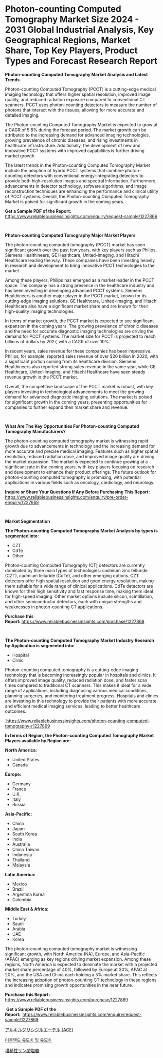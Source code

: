 <p><h1>Photon-counting Computed Tomography Market Size 2024 - 2031 Global Industrial Analysis, Key Geographical Regions, Market Share, Top Key Players, Product Types and Forecast Research Report</h1></p><p><strong>Photon-counting Computed Tomography Market Analysis and Latest Trends</strong></p>
<p><p>Photon-counting Computed Tomography (PCCT) is a cutting-edge medical imaging technology that offers higher spatial resolution, improved image quality, and reduced radiation exposure compared to conventional CT scanners. PCCT uses photon-counting detectors to measure the number of photons that interact with the tissues, allowing for more accurate and detailed imaging.</p><p>The Photon-counting Computed Tomography Market is expected to grow at a CAGR of 5.8% during the forecast period. The market growth can be attributed to the increasing demand for advanced imaging technologies, growing prevalence of chronic diseases, and rising investments in healthcare infrastructure. Additionally, the development of new and innovative PCCT systems with improved capabilities is further driving market growth.</p><p>The latest trends in the Photon-counting Computed Tomography Market include the adoption of hybrid PCCT systems that combine photon-counting detectors with conventional energy-integrating detectors to provide both high-resolution images and spectral information. Furthermore, advancements in detector technology, software algorithms, and image reconstruction techniques are enhancing the performance and clinical utility of PCCT systems. Overall, the Photon-counting Computed Tomography Market is poised for significant growth in the coming years.</p></p>
<p><strong>Get a Sample PDF of the Report:&nbsp;</strong> <a href="https://www.reliablebusinessinsights.com/enquiry/request-sample/1227869">https://www.reliablebusinessinsights.com/enquiry/request-sample/1227869</a></p>
<p>&nbsp;</p>
<p><strong>Photon-counting Computed Tomography Major Market Players</strong></p>
<p><p>The photon-counting computed tomography (PCCT) market has seen significant growth over the past few years, with key players such as Philips, Siemens Healthineers, GE Healthcare, United-imaging, and Hitachi Healthcare leading the way. These companies have been investing heavily in research and development to bring innovative PCCT technologies to the market.</p><p>Among these players, Philips has emerged as a market leader in the PCCT space. The company has a strong presence in the healthcare industry and has been investing in developing advanced PCCT systems. Siemens Healthineers is another major player in the PCCT market, known for its cutting-edge imaging solutions. GE Healthcare, United-imaging, and Hitachi Healthcare also have a significant market share and are known for their high-quality imaging technologies.</p><p>In terms of market growth, the PCCT market is expected to see significant expansion in the coming years. The growing prevalence of chronic diseases and the need for accurate diagnostic imaging technologies are driving the demand for PCCT systems. The market size for PCCT is projected to reach billions of dollars by 2027, with a CAGR of over 10%.</p><p>In recent years, sales revenue for these companies has been impressive. Philips, for example, reported sales revenue of over $20 billion in 2020, with a significant portion coming from its healthcare division. Siemens Healthineers also reported strong sales revenue in the same year, while GE Healthcare, United-imaging, and Hitachi Healthcare have seen steady revenue growth in the PCCT market.</p><p>Overall, the competitive landscape of the PCCT market is robust, with key players investing in technological advancements to meet the growing demand for advanced diagnostic imaging solutions. The market is poised for significant growth in the coming years, presenting opportunities for companies to further expand their market share and revenue.</p></p>
<p>&nbsp;</p>
<p><strong>What Are The Key Opportunities For Photon-counting Computed Tomography Manufacturers?</strong></p>
<p><p>The photon-counting computed tomography market is witnessing rapid growth due to advancements in technology and the increasing demand for more accurate and precise medical imaging. Features such as higher spatial resolution, reduced radiation dose, and improved image quality are driving the market expansion. The market is expected to continue growing at a significant rate in the coming years, with key players focusing on research and development to enhance their product offerings. The future outlook for photon-counting computed tomography is promising, with potential applications in various fields such as oncology, cardiology, and neurology.</p></p>
<p><strong>Inquire or Share Your Questions If Any Before Purchasing This Report:</strong> <a href="https://www.reliablebusinessinsights.com/enquiry/pre-order-enquiry/1227869">https://www.reliablebusinessinsights.com/enquiry/pre-order-enquiry/1227869</a></p>
<p>&nbsp;</p>
<p><strong>Market Segmentation</strong></p>
<p><strong>The Photon-counting Computed Tomography Market Analysis by types is segmented into:</strong></p>
<p><ul><li>CZT</li><li>CdTe</li><li>Other</li></ul></p>
<p><p>Photon-counting Computed Tomography (CT) detectors are currently dominated by three main types of technologies: cadmium zinc telluride (CZT), cadmium telluride (CdTe), and other emerging options. CZT detectors offer high spatial resolution and good energy resolution, making them suitable for a wide range of clinical applications. CdTe detectors are known for their high sensitivity and fast response time, making them ideal for high-speed imaging. Other market options include silicon, scintillation, and other semiconductor detectors, each with unique strengths and weaknesses in photon-counting CT applications.</p></p>
<p><strong>Purchase this Report:&nbsp;</strong><a href="https://www.reliablebusinessinsights.com/purchase/1227869">https://www.reliablebusinessinsights.com/purchase/1227869</a></p>
<p>&nbsp;</p>
<p><strong>The Photon-counting Computed Tomography Market Industry Research by Application is segmented into:</strong></p>
<p><ul><li>Hospital</li><li>Clinic</li></ul></p>
<p><p>Photon-counting computed tomography is a cutting-edge imaging technology that is becoming increasingly popular in hospitals and clinics. It offers improved image quality, reduced radiation dose, and faster scan times compared to traditional CT scanners. This makes it ideal for a wide range of applications, including diagnosing various medical conditions, planning surgeries, and monitoring treatment progress. Hospitals and clinics are investing in this technology to provide their patients with more accurate and efficient medical imaging services, leading to better healthcare outcomes.</p></p>
<p><a href="https://www.reliablebusinessinsights.com/photon-counting-computed-tomography-r1227869">&nbsp;https://www.reliablebusinessinsights.com/photon-counting-computed-tomography-r1227869</a></p>
<p><strong>In terms of Region, the Photon-counting Computed Tomography Market Players available by Region are:</strong></p>
<p>
    <p> <strong> North America: </strong>
        <ul>
            <li>United States</li>
            <li>Canada</li>
        </ul>
        </p> 
    <p> <strong> Europe: </strong>
        <ul>
            <li>Germany</li>
            <li>France</li>
            <li>U.K.</li>
            <li>Italy</li>
            <li>Russia</li>
        </ul>
        </p> 
    <p> <strong> Asia-Pacific: </strong>
        <ul>
            <li>China</li>
            <li>Japan</li>
            <li>South Korea</li>
            <li>India</li>
            <li>Australia</li>
            <li>China Taiwan</li>
            <li>Indonesia</li>
            <li>Thailand</li>
            <li>Malaysia</li>
        </ul>
        </p> 
    <p> <strong> Latin America: </strong>
        <ul>
            <li>Mexico</li>
            <li>Brazil</li>
            <li>Argentina Korea</li>
            <li>Colombia</li>
        </ul>
        </p> 
    <p> <strong> Middle East & Africa: </strong>
        <ul>
            <li>Turkey</li>
            <li>Saudi</li>
            <li>Arabia</li>
            <li>UAE</li>
            <li>Korea</li>
        </ul>
    </p>
    </p>
<p><p>The photon-counting computed tomography market is witnessing significant growth, with North America (NA), Europe, and Asia-Pacific (APAC) emerging as key regions driving market expansion. Among these regions, North America is expected to dominate the market with a projected market share percentage of 40%, followed by Europe at 30%, APAC at 20%, and the USA and China each holding a 5% market share. This reflects the increasing adoption of photon-counting CT technology in these regions and indicates promising growth opportunities in the near future.</p></p>
<p><strong>Purchase this Report: </strong><a href="https://www.reliablebusinessinsights.com/purchase/1227869">https://www.reliablebusinessinsights.com/purchase/1227869</a></p>
<p>&nbsp;<strong>Get a Sample PDF of the Report:&nbsp;&nbsp;</strong><a href="https://www.reliablebusinessinsights.com/enquiry/request-sample/1227869">https://www.reliablebusinessinsights.com/enquiry/request-sample/1227869</a></p>
<p><strong></strong></p>
<p><p><a href="https://github.com/NikitaBruen/Market-Research-Report-List-1/blob/main/1703324109446.md">アルキルグリシジルエーテル (AGE)</a></p><p><a href="https://github.com/nicholasellison0076890/Market-Research-Report-List-1/blob/main/3127631104287.md">미들엔드 유모차 및 유모차</a></p><p><a href="https://github.com/mm14022023/Market-Research-Report-List-1/blob/main/3761958109445.md">堆積性リン酸塩岩</a></p></p>